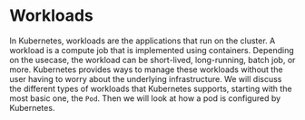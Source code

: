 # Workloads

In Kubernetes, workloads are the applications that run on the cluster. A workload is a compute job that is implemented using containers. Depending on the usecase, the workload can be short-lived, long-running, batch job, or more. Kubernetes provides ways to manage these workloads without the user having to worry about the underlying infrastructure. We will discuss the different types of workloads that Kubernetes supports, starting with the most basic one, the `Pod`. Then we will look at how a pod is configured by Kubernetes. 